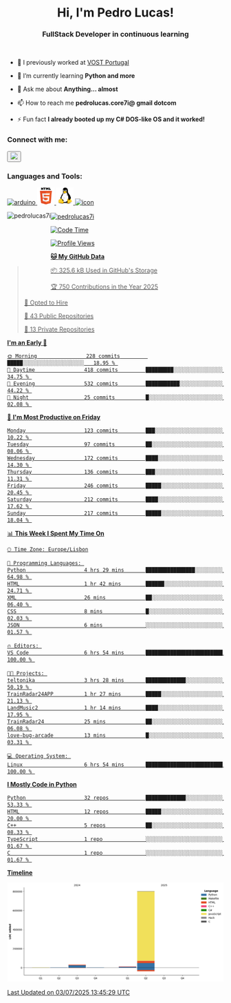 <h1 align="center">Hi, I'm Pedro Lucas!</h1>
<h3 align="center">FullStack Developer in continuous learning</h3>
<br>

- 🔭 I previously worked at [VOST Portugal](https://github.com/vostpt) 

- 🌱 I’m currently learning **Python and more**

- 💬 Ask me about **Anything... almost**

- 📫 How to reach me **pedrolucas.core7i@ gmail dotcom**

- ⚡ Fun fact **I already booted up my C# DOS-like OS and it worked!**

<h3 align="left">Connect with me:</h3>
<p align="left">
    <div display="flex">
        <a href="https://bsky.app/profile/pedrolucas7i.bsky.social">
            <button>
                <img width=45 src="https://upload.wikimedia.org/wikipedia/commons/7/7a/Bluesky_Logo.svg">
            </button>
        </a>
    </div>
</p>
<h3 align="left">Languages and Tools:</h3>
<p align="left"> <a href="https://www.arduino.cc/" target="_blank" rel="noreferrer"> <img src="https://cdn.worldvectorlogo.com/logos/arduino-1.svg" alt="arduino" width="40" height="40"/> </a> <a href="https://www.w3.org/html/" target="_blank" rel="noreferrer"> <img src="https://raw.githubusercontent.com/devicons/devicon/master/icons/html5/html5-original-wordmark.svg" alt="html5" width="40" height="40"/> </a> <a href="https://www.linux.org/" target="_blank" rel="noreferrer"> <img src="https://raw.githubusercontent.com/devicons/devicon/master/icons/linux/linux-original.svg" alt="linux" width="40" height="40"/> </a> <a href="https://www.python.org" target="_blank" rel="noreferrer"> <img src="https://techstack-generator.vercel.app/python-icon.svg" alt="icon" width="40" height="40" />

<p><img align="left" height="194px" src="https://github-readme-stats.vercel.app/api/top-langs?username=pedrolucas7i&show_icons=true&theme=tokyonight&locale=en&layout=compact" alt="pedrolucas7i" /></p><img height="194px" align="center" src="https://github-readme-stats.vercel.app/api?username=pedrolucas7i&show_icons=true&theme=tokyonight&locale=en" alt="pedrolucas7i" />

<!--START_SECTION:waka-->
![Code Time](http://img.shields.io/badge/Code%20Time-197%20hrs%2035%20mins-blue)

![Profile Views](http://img.shields.io/badge/Profile%20Views-0-blue)

**🐱 My GitHub Data** 

> 📦 325.6 kB Used in GitHub's Storage 
 > 
> 🏆 750 Contributions in the Year 2025
 > 
> 💼 Opted to Hire
 > 
> 📜 43 Public Repositories 
 > 
> 🔑 13 Private Repositories 
 > 
**I'm an Early 🐤** 

```text
🌞 Morning                228 commits         █████░░░░░░░░░░░░░░░░░░░░   18.95 % 
🌆 Daytime                418 commits         █████████░░░░░░░░░░░░░░░░   34.75 % 
🌃 Evening                532 commits         ███████████░░░░░░░░░░░░░░   44.22 % 
🌙 Night                  25 commits          █░░░░░░░░░░░░░░░░░░░░░░░░   02.08 % 
```
📅 **I'm Most Productive on Friday** 

```text
Monday                   123 commits         ███░░░░░░░░░░░░░░░░░░░░░░   10.22 % 
Tuesday                  97 commits          ██░░░░░░░░░░░░░░░░░░░░░░░   08.06 % 
Wednesday                172 commits         ████░░░░░░░░░░░░░░░░░░░░░   14.30 % 
Thursday                 136 commits         ███░░░░░░░░░░░░░░░░░░░░░░   11.31 % 
Friday                   246 commits         █████░░░░░░░░░░░░░░░░░░░░   20.45 % 
Saturday                 212 commits         ████░░░░░░░░░░░░░░░░░░░░░   17.62 % 
Sunday                   217 commits         █████░░░░░░░░░░░░░░░░░░░░   18.04 % 
```


📊 **This Week I Spent My Time On** 

```text
🕑︎ Time Zone: Europe/Lisbon

💬 Programming Languages: 
Python                   4 hrs 29 mins       ████████████████░░░░░░░░░   64.98 % 
HTML                     1 hr 42 mins        ██████░░░░░░░░░░░░░░░░░░░   24.71 % 
XML                      26 mins             ██░░░░░░░░░░░░░░░░░░░░░░░   06.40 % 
CSS                      8 mins              █░░░░░░░░░░░░░░░░░░░░░░░░   02.03 % 
JSON                     6 mins              ░░░░░░░░░░░░░░░░░░░░░░░░░   01.57 % 

🔥 Editors: 
VS Code                  6 hrs 54 mins       █████████████████████████   100.00 % 

🐱‍💻 Projects: 
teltonika                3 hrs 28 mins       █████████████░░░░░░░░░░░░   50.19 % 
TrainRadar24APP          1 hr 27 mins        █████░░░░░░░░░░░░░░░░░░░░   21.13 % 
LandMusic2               1 hr 14 mins        ████░░░░░░░░░░░░░░░░░░░░░   17.95 % 
TrainRadar24             25 mins             ██░░░░░░░░░░░░░░░░░░░░░░░   06.08 % 
love-bug-arcade          13 mins             █░░░░░░░░░░░░░░░░░░░░░░░░   03.31 % 

💻 Operating System: 
Linux                    6 hrs 54 mins       █████████████████████████   100.00 % 
```

**I Mostly Code in Python** 

```text
Python                   32 repos            █████████████░░░░░░░░░░░░   53.33 % 
HTML                     12 repos            █████░░░░░░░░░░░░░░░░░░░░   20.00 % 
C++                      5 repos             ██░░░░░░░░░░░░░░░░░░░░░░░   08.33 % 
TypeScript               1 repo              ░░░░░░░░░░░░░░░░░░░░░░░░░   01.67 % 
C                        1 repo              ░░░░░░░░░░░░░░░░░░░░░░░░░   01.67 % 
```



**Timeline**

![Lines of Code chart](https://raw.githubusercontent.com/pedrolucas7i/pedrolucas7i/main/assets/bar_graph.png)


 Last Updated on 03/07/2025 13:45:29 UTC
<!--END_SECTION:waka-->
